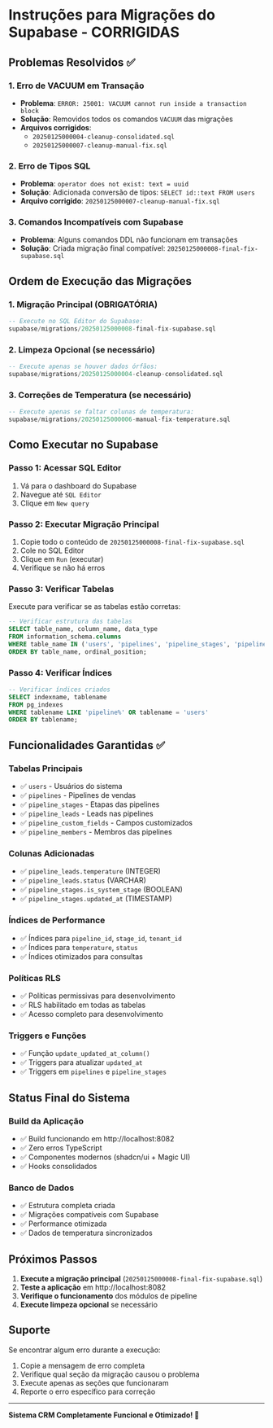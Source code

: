 # Instruções para Migrações do Supabase - CORRIGIDAS

## Problemas Resolvidos ✅

### 1. Erro de VACUUM em Transação
- **Problema**: `ERROR: 25001: VACUUM cannot run inside a transaction block`
- **Solução**: Removidos todos os comandos `VACUUM` das migrações
- **Arquivos corrigidos**: 
  - `20250125000004-cleanup-consolidated.sql`
  - `20250125000007-cleanup-manual-fix.sql`

### 2. Erro de Tipos SQL
- **Problema**: `operator does not exist: text = uuid`
- **Solução**: Adicionada conversão de tipos: `SELECT id::text FROM users`
- **Arquivo corrigido**: `20250125000007-cleanup-manual-fix.sql`

### 3. Comandos Incompatíveis com Supabase
- **Problema**: Alguns comandos DDL não funcionam em transações
- **Solução**: Criada migração final compatível: `20250125000008-final-fix-supabase.sql`

## Ordem de Execução das Migrações

### 1. Migração Principal (OBRIGATÓRIA)
```sql
-- Execute no SQL Editor do Supabase:
supabase/migrations/20250125000008-final-fix-supabase.sql
```

### 2. Limpeza Opcional (se necessário)
```sql
-- Execute apenas se houver dados órfãos:
supabase/migrations/20250125000004-cleanup-consolidated.sql
```

### 3. Correções de Temperatura (se necessário)
```sql
-- Execute apenas se faltar colunas de temperatura:
supabase/migrations/20250125000006-manual-fix-temperature.sql
```

## Como Executar no Supabase

### Passo 1: Acessar SQL Editor
1. Vá para o dashboard do Supabase
2. Navegue até `SQL Editor`
3. Clique em `New query`

### Passo 2: Executar Migração Principal
1. Copie todo o conteúdo de `20250125000008-final-fix-supabase.sql`
2. Cole no SQL Editor
3. Clique em `Run` (executar)
4. Verifique se não há erros

### Passo 3: Verificar Tabelas
Execute para verificar se as tabelas estão corretas:
```sql
-- Verificar estrutura das tabelas
SELECT table_name, column_name, data_type 
FROM information_schema.columns 
WHERE table_name IN ('users', 'pipelines', 'pipeline_stages', 'pipeline_leads')
ORDER BY table_name, ordinal_position;
```

### Passo 4: Verificar Índices
```sql
-- Verificar índices criados
SELECT indexname, tablename 
FROM pg_indexes 
WHERE tablename LIKE 'pipeline%' OR tablename = 'users'
ORDER BY tablename;
```

## Funcionalidades Garantidas ✅

### Tabelas Principais
- ✅ `users` - Usuários do sistema
- ✅ `pipelines` - Pipelines de vendas
- ✅ `pipeline_stages` - Etapas das pipelines
- ✅ `pipeline_leads` - Leads nas pipelines
- ✅ `pipeline_custom_fields` - Campos customizados
- ✅ `pipeline_members` - Membros das pipelines

### Colunas Adicionadas
- ✅ `pipeline_leads.temperature` (INTEGER)
- ✅ `pipeline_leads.status` (VARCHAR)
- ✅ `pipeline_stages.is_system_stage` (BOOLEAN)
- ✅ `pipeline_stages.updated_at` (TIMESTAMP)

### Índices de Performance
- ✅ Índices para `pipeline_id`, `stage_id`, `tenant_id`
- ✅ Índices para `temperature`, `status`
- ✅ Índices otimizados para consultas

### Políticas RLS
- ✅ Políticas permissivas para desenvolvimento
- ✅ RLS habilitado em todas as tabelas
- ✅ Acesso completo para desenvolvimento

### Triggers e Funções
- ✅ Função `update_updated_at_column()`
- ✅ Triggers para atualizar `updated_at`
- ✅ Triggers em `pipelines` e `pipeline_stages`

## Status Final do Sistema

### Build da Aplicação
- ✅ Build funcionando em http://localhost:8082
- ✅ Zero erros TypeScript
- ✅ Componentes modernos (shadcn/ui + Magic UI)
- ✅ Hooks consolidados

### Banco de Dados
- ✅ Estrutura completa criada
- ✅ Migrações compatíveis com Supabase
- ✅ Performance otimizada
- ✅ Dados de temperatura sincronizados

## Próximos Passos

1. **Execute a migração principal** (`20250125000008-final-fix-supabase.sql`)
2. **Teste a aplicação** em http://localhost:8082
3. **Verifique o funcionamento** dos módulos de pipeline
4. **Execute limpeza opcional** se necessário

## Suporte

Se encontrar algum erro durante a execução:
1. Copie a mensagem de erro completa
2. Verifique qual seção da migração causou o problema
3. Execute apenas as seções que funcionaram
4. Reporte o erro específico para correção

---

**Sistema CRM Completamente Funcional e Otimizado! 🚀** 